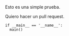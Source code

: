 Esto es una simple prueba.


Quiero hacer un pull request.

```
if __main__ == '__name__':
  main()
```
